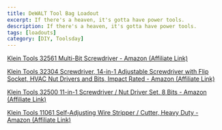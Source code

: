 ```yaml
---
title: DeWALT Tool Bag Loadout
excerpt: If there's a heaven, it's gotta have power tools.
description: If there's a heaven, it's gotta have power tools.
tags: [loadouts]
category: [DIY, Toolsday]
---
```



[Klein Tools 32561 Multi-Bit Screwdriver - Amazon (Affiliate Link)](https://www.amazon.com/dp/B005FQDHHC?th=1&linkCode=ll1&tag=tifflabs-20&linkId=a0bba10d0903509e3a80ef4b4c00aae0&language=en_US&ref_=as_li_ss_tl)


[Klein Tools 32304 Screwdriver, 14-in-1 Adjustable Screwdriver with Flip Socket, HVAC Nut Drivers and Bits, Impact Rated - Amazon (Affiliate Link)](https://www.amazon.com/dp/B09Q4H5STD?th=1&linkCode=ll1&tag=tifflabs-20&linkId=2c710b7b22482a83cd02250e2e10b263&language=en_US&ref_=as_li_ss_tl)

[Klein Tools 32500 11-in-1 Screwdriver / Nut Driver Set, 8 Bits - Amazon (Affiliate Link)](https://www.amazon.com/dp/B0015SBILG?psc=1&linkCode=ll1&tag=tifflabs-20&linkId=f0584b815e44f41e53528899551a390c&language=en_US&ref_=as_li_ss_tl)

[Klein Tools 11061 Self-Adjusting Wire Stripper / Cutter, Heavy Duty - Amazon (Affiliate Link)](https://www.amazon.com/gp/product/B00CXKOEQ6?ie=UTF8&th=1&linkCode=ll1&tag=tifflabs-20&linkId=a3b94fc6aa1099be8e6df6758c2fa54d&language=en_US&ref_=as_li_ss_tl)